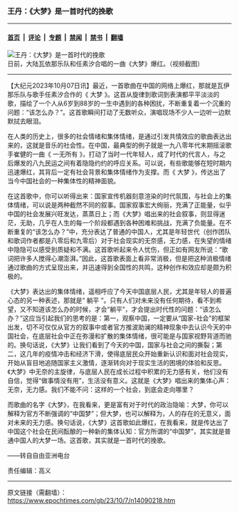 ### 王丹：《大梦》是一首时代的挽歌

---

#### [首页](../../../..?n14090218) &nbsp;|&nbsp; [评论](../../../../../epoch-comment?n14090218) &nbsp;|&nbsp; [专题](../../../../../epoch-special?n14090218) &nbsp;|&nbsp; [禁闻](../../../../../epoch-news?n14090218) &nbsp;|&nbsp; [禁书](../../../../../books?n14090218) &nbsp;|&nbsp; [翻墙](https://github.com/gfw-breaker/nogfw/blob/master/README.md?n14090218)


<div><img alt="王丹：《大梦》是一首时代的挽歌" class="attachment-djy_600_400 size-djy_600_400 wp-post-image" src="https://i.epochtimes.com/assets/uploads/2023/09/id14081894-great-dream-600x400.jpg"/>
<div class="caption">
 日前，大陆瓦依那乐队和任素汐合唱的一曲《大梦》爆红。（视频截图）
</div></div><hr/><div class="post_content" id="artbody" itemprop="articleBody">
 <!-- article content begin -->
 <p>
  【大纪元2023年10月07日讯】最近，一首歌曲在中国的网络上爆红，那就是瓦伊那乐队与歌手任素汐合作的《
  <ok href="https://www.epochtimes.com/gb/tag/%E5%A4%A7%E6%A2%A6.html">
   大梦
  </ok>
  》。这首从旋律到歌词到表演都平平淡淡的歌，描绘了一个人从6岁到88岁的一生中遇到的各种困扰，不断重复着一个沉重的问题：“该怎么办？”。这首歌瞬间打动了无数听众，演唱现场不少人一边听一边默默拭去眼泪。
 </p>
 <p>
  在人类的历史上，很多的社会情绪和集体情绪，是通过引发共情效应的歌曲表达出来的，这就是音乐的社会性。在中国，最典型的例子就是一九八零年代末期摇滚歌手崔健的一曲《
  <ok href="https://www.epochtimes.com/gb/tag/%E4%B8%80%E6%97%A0%E6%89%80%E6%9C%89.html">
   一无所有
  </ok>
  》，打动了当时一代年轻人，成了时代的代言人，与之后爆发的八九民运之间有着隐隐约约的呼应关系。可以说，有些歌能够在短时期内迅速爆红，其背后一定有社会背景和集体情绪作为支撑。而《
  <ok href="https://www.epochtimes.com/gb/tag/%E5%A4%A7%E6%A2%A6.html">
   大梦
  </ok>
  》，传达出了当今中国社会的一种集体性的精神面貌。
 </p>
 <p>
  在这首歌中，你可以听得出来：国家宣传机器刻意渲染的时代氛围，与社会上的集体情绪，可以说是两种截然不同的叙事。国家叙事宏大绚丽，充满了正能量，似乎中国的社会发展兴旺发达，蒸蒸日上；而《大梦》唱出来的社会叙事，则显得迷茫，无助，几乎在人生的每一个阶段都遇到各种困难和挑战，充满了负能量。在不断重复的“该怎么办？”中，充分表达了普通的中国人，尤其是年轻世代（创作团队和歌词作者都是八零后和九零后）对于社会现实的无奈感，无力感，在失望的情绪中隐隐可以感受到质疑和不满。这首歌听起来令人忧伤，但正如有网友所说：“歌词把许多人搅得心潮澎湃。”因此，这首歌表面上看非常消极，但是把这种消极情绪通过歌曲的方式呈现出来，并迅速得到全国性的共鸣，这种创作和效应却是颇为积极的。
 </p>
 <p>
  《大梦》表达出的集体情绪，遥相呼应了今天中国底层人民，尤其是年轻人的普遍心态的另一种表述，那就是“
  <ok href="https://www.epochtimes.com/gb/tag/%E8%BA%BA%E5%B9%B3.html">
   躺平
  </ok>
  ”。只有人们对未来没有任何期待，看不到希望，又不知道该怎么办的时候，才会“躺平”，才会提出时代性的问题：“该怎么办？”这应当引起我们的思考的是：第一，观察中国，一定要从“国家-社会”的框架出发，切不可仅仅从官方的叙事中或者官方推波助澜的精神现象中去认识今天的中国社会，在底层社会中正在弥漫和扩散的集体情绪，很可能是与国家视野背道而驰的。换句话说，《大梦》让我们看到了今天的中国，国家与社会之间的撕裂；第二，这几年的疫情冲击和经济下滑，使得底层民众开始重新认识和面对社会现实，开始从盲目地追随国家主义激情，逐渐转向对于现实生活的困境的体验和反思。《大梦》中无奈的主旋律，与底层人民在成长过程中积累的无力感有关，他们没有自信，觉得“做事情没有用”，生活没有意义。这就是《大梦》唱出来的集体心声：无奈，无力感。我们不能不问：这样的一个社会，到底会走向哪里？
 </p>
 <p>
  而歌曲的名字《大梦》，在我看来，更是富有对于时代的政治隐喻：大梦，你可以解释为官方不断强调的“中国梦”；但大梦，也可以解释为，人的存在的无意义，面对未来的无力感。换句话说，《大梦》这首歌如此爆红，在我看来，就是传达出了中国这个社会在民间酝酿的一种新的集体认知：官方所谓的“中国梦”，其实就是普通中国人的大梦一场。这首歌，其实就是一首时代的挽歌。
 </p>
 <p>
  ——转自自由亚洲电台
 </p>
 <p>
  责任编辑：高义
 </p>
 <!-- article content end -->
 <div id="below_article_ad">
 </div>
</div>


---

原文链接（需翻墙）：https://www.epochtimes.com/gb/23/10/7/n14090218.htm